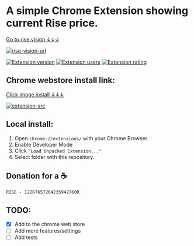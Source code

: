 # A simple Chrome Extension showing current Rise price.

[Go to rise.vision ↓↓↓][rise-vision-url]

[![rise-vision-url](https://i.gyazo.com/e891ece99b6525c7f886768010cd8016.png)][rise-vision-url]

[![Extension version](https://badgen.net/chrome-web-store/v/onmpfndopnppalmnpmikclkhdlbhebcn)][extension-src]
[![Extension users](https://badgen.net/chrome-web-store/users/onmpfndopnppalmnpmikclkhdlbhebcn)][extension-src]
[![Extension rating](https://badgen.net/chrome-web-store/stars/onmpfndopnppalmnpmikclkhdlbhebcn)][extension-src]
## Chrome webstore install link:

[Click image install ↓↓↓][extension-src]

[![extension-src](https://i.gyazo.com/f622624526ed43128a6d485cfe3c4b08.png)][extension-src]

## Local install:
1. Open `chrome://extensions/` with your Chrome Browser.
2. Enable Developer Mode
3. Click `"Load Unpacked Extension..."`
4. Select folder with this repository.

## Donation for a ☕
~~~
RISE - 12267657264235942760R
~~~

## TODO:
- [X] Add to the chrome web store
- [ ] Add more features/settings
- [ ] Add tests

[extension-src]: https://chrome.google.com/webstore/detail/rise-ticker/onmpfndopnppalmnpmikclkhdlbhebcn
[rise-vision-url]: https://rise.vision/
